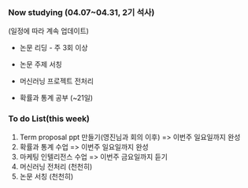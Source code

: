 ### Now studying (04.07~04.31, 2기 석사)

(일정에 따라 계속 업데이트)



- 논문 리딩 - 주 3회 이상

- 논문 주제 서칭

- 머신러닝 프로젝트 전처리

- 확률과 통계 공부 (~21일)

  

  



### To do List(this week)



1. Term proposal ppt 만들기(영진님과 회의 이후) => 이번주 일요일까지 완성
2. 확률과 통계 수업 => 이번주 일요일까지 완성
3. 마케팅 인텔리전스 수업 => 이번주 금요일까지 듣기
4. 머신러닝 전처리 (천천히)
5. 논문 서칭 (천천히)



